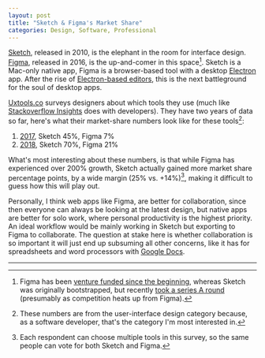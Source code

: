 ```yaml
---
layout: post
title: "Sketch & Figma's Market Share"
categories: Design, Software, Professional
---
```


[Sketch](https://www.sketch.com/), released in 2010, is the elephant in the room for interface design. [Figma](https://www.figma.com/), released in 2016, is the up-and-comer in this space[^venture]. Sketch is a Mac-only native app, Figma is a browser-based tool with a desktop [Electron](https://electronjs.org) app. After the rise of [Electron-based editors](/2019/04/01/professional-work-on-the-ipad-in-context/), this is the next battleground for the soul of desktop apps.

[Uxtools.co](http://uxtools.co/) surveys designers about which tools they use (much like [Stackoverflow Insights](https://insights.stackoverflow.com) does with developers). They have two years of data so far, here's what their market-share numbers look like for these tools[^interface]:

1. [2017](https://uxtools.co/survey-2017#interface), Sketch 45%, Figma 7%
2. [2018](https://uxtools.co/survey-2018#ui-design), Sketch 70%, Figma 21%

What's most interesting about these numbers, is that while Figma has experienced over 200% growth, Sketch actually gained more market share percentage points, by a wide margin (25% vs. +14%)[^multiple], making it difficult to guess how this will play out.

Personally, I think web apps like Figma, are better for collaboration, since then everyone can always be looking at the latest design, but native apps are better for solo work, where personal productivity is the highest priority. An ideal workflow would be mainly working in Sketch but exporting to Figma to collaborate. The question at stake here is whether collaboration is so important it will just end up subsuming all other concerns, like it has for spreadsheets and word processors with [Google Docs](https://docs.google.com).

* * *

[^venture]: Figma has been [venture funded since the beginning](https://techcrunch.com/2013/06/26/21-years-4-million-dollars/), whereas Sketch was originally bootstrapped, but recently [took a series A round](https://blog.sketchapp.com) (presumably as competition heats up from Figma).
[^interface]: These numbers are from the user-interface design category because, as a software developer, that's the category I'm most interested in.
[^multiple]: Each respondent can choose multiple tools in this survey, so the same people can vote for both Sketch and Figma.
